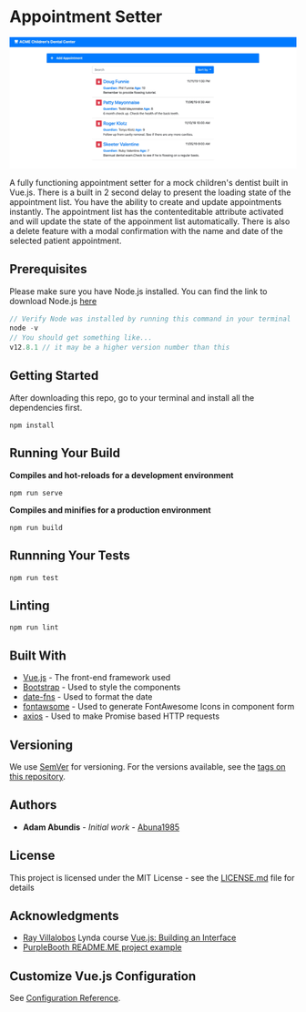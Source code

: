# Appointment Setter

![Vue Appointment Setter][logo]

[logo]: appointment-setter.jpg

A fully functioning appointment setter for a mock children's dentist built in Vue.js. There is a built in 2 second delay to present the loading state of the appointment list. You have the ability to create and update appointments instantly. The appointment list has the contenteditable attribute activated and will update the state of the appoinment list automatically. There is also a delete feature with a modal confirmation with the name and date of the selected patient appointment.

## Prerequisites

Please make sure you have Node.js installed. You can find the link to download Node.js [here](https://nodejs.org/en/)

```javascript
// Verify Node was installed by running this command in your terminal
node -v
// You should get something like...
v12.8.1 // it may be a higher version number than this
```

## Getting Started

After downloading this repo, go to your terminal and install all the dependencies first.

```
npm install
```
## Running Your Build

**Compiles and hot-reloads for a development environment**
```
npm run serve
```

**Compiles and minifies for a production environment**
```
npm run build
```

## Runnning Your Tests
```
npm run test
```

## Linting 
```
npm run lint
```

## Built With

* [Vue.js](https://vuejs.org) - The front-end framework used
* [Bootstrap](https://getbootstrap.com) - Used to style the components
* [date-fns](https://date-fns.org) - Used to format the date
* [fontawsome](https://fontawesome.com/start) - Used to generate FontAwesome Icons in component form
* [axios](https://www.npmjs.com/package/axios) - Used to make Promise based HTTP requests

## Versioning

We use [SemVer](http://semver.org/) for versioning. For the versions available, see the [tags on this repository](https://github.com/your/project/tags). 

## Authors

* **Adam Abundis** - *Initial work* - [Abuna1985](https://github.com/Abuna1985)

## License

This project is licensed under the MIT License - see the [LICENSE.md](LICENSE.md) file for details

## Acknowledgments

* [Ray Villalobos](https://github.com/planetoftheweb) Lynda course [Vue.js: Building an Interface](https://github.com/planetoftheweb/vue-interface)
* [PurpleBooth README.ME project example](https://gist.github.com/PurpleBooth/109311bb0361f32d87a2)

## Customize Vue.js Configuration
See [Configuration Reference](https://cli.vuejs.org/config/).